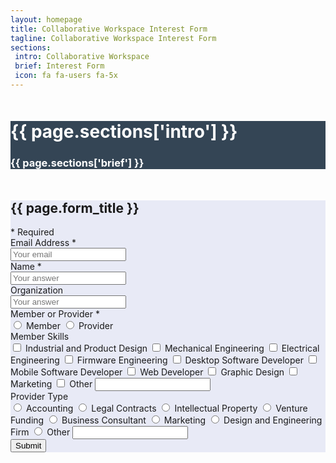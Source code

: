 ```yaml
---
layout: homepage
title: Collaborative Workspace Interest Form
tagline: Collaborative Workspace Interest Form
sections:
 intro: Collaborative Workspace
 brief: Interest Form
 icon: fa fa-users fa-5x
---
```


<div style="background: #344555; color: #fff;">
<div class="container">
	<div class="row" style="margin-top: 50px; margin-bottom: 50px;">
		<div class="col-md-3 text-center">
			<h1><i class="{{ page.sections['icon'] }}"></i></h1>
		</div>
		<div class="col-md-9">
			<h1><b>{{ page.sections['intro'] }}</b></h1>
			<h3>{{ page.sections['brief'] }}</h3>
		</div>
	</div>
</div>
</div>

<section class="content-section" style="background-color: rgb(232, 234, 246);">
	<div class="container">
		<h2 class="section-heading">{{ page.form_title }}</h2>
		<div class="row">
			<div class="col-md-12 col-lg-offset-3 col-lg-6">
        <form name="ciForm" id="ciForm" method="POST">
          <div class="row">
            <div class="col-xs-12">
            	<div class="form-legend">
            		<span class="req">* Required</span>
            	</div>
            </div>
          </div>
          <div class="row">
            <div class="col-xs-12">
            	<div>
            		<label for="emailAddress">Email Address <span class="req">*</span></label>
            	</div>
            	<div>
	              <!-- <input type="email" class="form-control" placeholder="Your email" id="emailAddress" name="emailAddress" required> -->
	              <input type="email" class="form-control" placeholder="Your email" id="entry.1045781291" name="entry.1045781291" required>
	            </div>
            </div>
          </div>
          <div class="row">
            <div class="col-xs-12">
            	<div>
            		<label for="entry.1443226713">Name <span class="req">*</span></label>
            	</div>
            	<div>
	              <!-- <input type="text" class="form-control" placeholder="Your answer" id="entry.1443226713" name="entry.1443226713" required> -->
	              <input type="text" class="form-control" placeholder="Your answer" id="entry.2005620554" name="entry.2005620554" required>
	            </div>
            </div>
          </div>
          <div class="row">
            <div class="col-xs-12">
            	<div>
            		<label for="entry.32778454">Organization</label>
            	</div>
            	<div>
	              <!-- <input type="text" class="form-control" placeholder="Your answer" id="entry.32778454" name="entry.32778454"> -->
	              <input type="text" class="form-control" placeholder="Your answer" id="entry.1065046570" name="entry.1065046570">
	            </div>
            </div>
          </div>
          <div class="row">
            <div class="col-xs-12">
              <div>
            		<label for="entry.32778454">Member or Provider <span class="req">*</span></label>
            	</div>
				      <div class="btn-group btn-group-vertical" data-toggle="buttons">
				        <label class="btn active form-control">
				          <input type="radio" name='entry.1166974658' value="Member"><i class="fa fa-circle-o fa-big"></i><i class="fa fa-dot-circle-o fa-big"></i> <span>  Member</span>
				        </label>
				        <label class="btn form-control">
				          <input type="radio" name='entry.1166974658' value="Provider"><i class="fa fa-circle-o fa-big"></i><i class="fa fa-dot-circle-o fa-big"></i><span> Provider</span>
				        </label>
				      </div>
				    </div>
				  </div>
          <div class="row" id="member-skills-field">
            <div class="col-xs-12">
              <div>
            		<label for="entry.32778454">Member Skills</label>
            	</div>
				      <div class="btn-group btn-group-vertical" data-toggle="buttons">
				        <label class="btn form-control">
				          <input type="checkbox" name='entry.839337160' value="Industrial and Product Design"><i class="fa fa-square-o fa-big"></i><i class="fa fa-check-square fa-big"></i> <span> Industrial and Product Design</span>
				        </label>
				        <label class="btn form-control">
				          <input type="checkbox" name='entry.839337160' value="Mechanical Engineering"><i class="fa fa-square-o fa-big"></i><i class="fa fa-check-square fa-big"></i> <span> Mechanical Engineering</span>
				        </label>
				        <label class="btn form-control">
				          <input type="checkbox" name='entry.839337160' value="Electrical Engineering"><i class="fa fa-square-o fa-big"></i><i class="fa fa-check-square fa-big"></i> <span> Electrical Engineering</span>
				        </label>
				        <label class="btn form-control">
				          <input type="checkbox" name='entry.839337160' value="Firmware Engineering"><i class="fa fa-square-o fa-big"></i><i class="fa fa-check-square fa-big"></i> <span> Firmware Engineering</span>
				        </label>
				        <label class="btn form-control">
				          <input type="checkbox" name='entry.839337160' value="Desktop Software Developer"><i class="fa fa-square-o fa-big"></i><i class="fa fa-check-square fa-big"></i> <span> Desktop Software Developer</span>
				        </label>
				        <label class="btn form-control">
				          <input type="checkbox" name='entry.839337160' value="Mobile Software Developer"><i class="fa fa-square-o fa-big"></i><i class="fa fa-check-square fa-big"></i> <span> Mobile Software Developer</span>
				        </label>
				        <label class="btn form-control">
				          <input type="checkbox" name='entry.839337160' value="Web Developer"><i class="fa fa-square-o fa-big"></i><i class="fa fa-check-square fa-big"></i> <span> Web Developer</span>
				        </label>
				        <label class="btn form-control">
				          <input type="checkbox" name='entry.839337160' value="Graphic Design"><i class="fa fa-square-o fa-big"></i><i class="fa fa-check-square fa-big"></i> <span> Graphic Design</span>
				        </label>
				        <label class="btn form-control">
				          <input type="checkbox" name='entry.839337160' value="Marketing"><i class="fa fa-square-o fa-big"></i><i class="fa fa-check-square fa-big"></i> <span> Marketing</span>
				        </label>
				        <label class="btn form-control">
				          <input type="checkbox" name='entry.839337160' value="__other_option__"><i class="fa fa-square-o fa-big"></i><i class="fa fa-check-square fa-big"></i> <span> Other <input type="text" class="form-control other" id="entry.839337160.other_option_response" name="entry.839337160.other_option_response"></span>
				        </label>
				      </div>
				    </div>
				  </div>
          <div class="row" id="provider-type-field">
            <div class="col-xs-12">
              <div>
            		<label for="entry.32778454">Provider Type</label>
            	</div>
				      <div class="btn-group btn-group-vertical" data-toggle="buttons">
				        <label class="btn active form-control">
				          <input type="radio" name="entry.1429156887" value="Accounting"><i class="fa fa-circle-o fa-big"></i><i class="fa fa-dot-circle-o fa-big"></i> <span> Accounting</span>
				        </label>
				        <label class="btn form-control">
				          <input type="radio" name="entry.1429156887" value="Legal Contracts"><i class="fa fa-circle-o fa-big"></i><i class="fa fa-dot-circle-o fa-big"></i><span> Legal Contracts</span>
				        </label>
				        <label class="btn active form-control">
				          <input type="radio" name="entry.1429156887" value="Intellectual Property"><i class="fa fa-circle-o fa-big"></i><i class="fa fa-dot-circle-o fa-big"></i> <span> Intellectual Property</span>
				        </label>
				        <label class="btn active form-control">
				          <input type="radio" name="entry.1429156887" value="Venture Funding"><i class="fa fa-circle-o fa-big"></i><i class="fa fa-dot-circle-o fa-big"></i> <span> Venture Funding</span>
				        </label>
				        <label class="btn active form-control">
				          <input type="radio" name="entry.1429156887" value="Business Consultant"><i class="fa fa-circle-o fa-big"></i><i class="fa fa-dot-circle-o fa-big"></i> <span> Business Consultant</span>
				        </label>
				        <label class="btn active form-control">
				          <input type="radio" name="entry.1429156887" value="Marketing"><i class="fa fa-circle-o fa-big"></i><i class="fa fa-dot-circle-o fa-big"></i> <span> Marketing</span>
				        </label>
				        <label class="btn active form-control">
				          <input type="radio" name="entry.1429156887" value="Design and Engineering Firm"><i class="fa fa-circle-o fa-big"></i><i class="fa fa-dot-circle-o fa-big"></i> <span> Design and Engineering Firm</span>
				        </label>
				        <label class="btn active form-control">
				          <input type="radio" name="entry.1429156887" value="__other_option__"><i class="fa fa-circle-o fa-big"></i><i class="fa fa-dot-circle-o fa-big"></i> <span> Other <input type="text" class="form-control other" id="entry.1429156887.other_option_response" name="entry.1429156887.other_option_response"></span>
				        </label>
				      </div>
				    </div>
				  </div>
          <div class="row">
            <div class="col-xs-12">
            	<div class="form-group">	
		    				<button type="submit" class="btn btn-lg btn-success">Submit</button>
              </div>
            </div>
          </div>
				</form>
			</div>
		</div>
	</div>
</section>